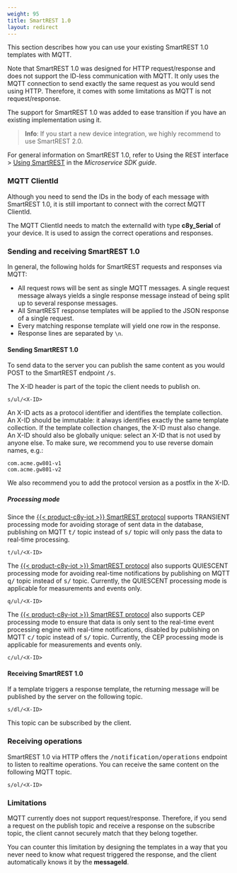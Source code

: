 ```yaml
---
weight: 95
title: SmartREST 1.0
layout: redirect
---
```


This section describes how you can use your existing SmartREST 1.0 templates with MQTT.

Note that SmartREST 1.0 was designed for HTTP request/response and does not support the ID-less communication with MQTT. It only uses the MQTT connection to send exactly the same request as you would send using HTTP. Therefore, it comes with some limitations as MQTT is not request/response.

The support for SmartREST 1.0 was added to ease transition if you have an existing implementation using it.

>**Info**: If you start a new device integration, we highly recommend to use SmartREST 2.0.

For general information on SmartREST 1.0, refer to Using the REST interface > [Using SmartREST](/microservice-sdk/rest#smartrest) in the *Microservice SDK guide*.

### MQTT ClientId

Although you need to send the IDs in the body of each message with SmartREST 1.0, it is still important to connect with the correct MQTT ClientId.

The MQTT ClientId needs to match the externalId with type **c8y_Serial** of your device. It is used to assign the correct operations and responses.

### Sending and receiving SmartREST 1.0

In general, the following holds for SmartREST requests and responses via MQTT:

* All request rows will be sent as single MQTT messages. A single request message always yields a single response message instead of being split up to several response messages.
* All SmartREST response templates will be applied to the JSON response of a single request.
* Every matching response template will yield one row in the response.
* Response lines are separated by `\n`.

#### Sending SmartREST 1.0

To send data to the server you can publish the same content as you would POST to the SmartREST endpoint <kbd>/s</kbd>.

The X-ID header is part of the topic the client needs to publish on.

```http
s/ul/<X-ID>
```
An X-ID acts as a protocol identifier and identifies the template collection.
An X-ID should be immutable: it always identifies exactly the same template collection.
If the template collection changes, the X-ID must also change.
An X-ID should also be globally unique: select an X-ID that is not used by anyone else.
To make sure, we recommend you to use reverse domain names, e.g.:

    com.acme.gw801-v1
    com.acme.gw801-v2

We also recommend you to add the protocol version as a postfix in the X-ID.

##### Processing mode

Since the [{{< product-c8y-iot >}} SmartREST protocol](/reference/smartrest) supports TRANSIENT processing mode for avoiding storage of sent data in the database, publishing on MQTT <kbd>t/</kbd> topic instead of <kbd>s/</kbd> topic will only pass the data to real-time processing.

```http
t/ul/<X-ID>
```

The [{{< product-c8y-iot >}} SmartREST protocol](/reference/smartrest) also supports QUIESCENT processing mode for avoiding real-time notifications by publishing on MQTT <kbd>q/</kbd> topic instead of <kbd>s/</kbd> topic. Currently, the QUIESCENT processing mode is applicable for measurements and events only.

```http
q/ul/<X-ID>
```

The [{{< product-c8y-iot >}} SmartREST protocol](/reference/smartrest) also supports CEP processing mode to ensure that data is only sent to the real-time event processing engine with real-time notifications, disabled by publishing on MQTT <kbd>c/</kbd> topic instead of <kbd>s/</kbd> topic. Currently, the CEP processing mode is applicable for measurements and events only.

```http
c/ul/<X-ID>
```

#### Receiving SmartREST 1.0

If a template triggers a response template, the returning message will be published by the server on the following topic.

```http
s/dl/<X-ID>
```

This topic can be subscribed by the client.

### Receiving operations

SmartREST 1.0 via HTTP offers the <kbd>/notification/operations</kbd> endpoint to listen to realtime operations. You can receive the same content on the following MQTT topic.

```http
s/ol/<X-ID>
```

### Limitations

MQTT currently does not support request/response. Therefore, if you send a request on the publish topic and receive a response on the subscribe topic, the client cannot securely match that they belong together.

You can counter this limitation by designing the templates in a way that you never need to know what request triggered the response, and the client automatically knows it by the **messageId**.
